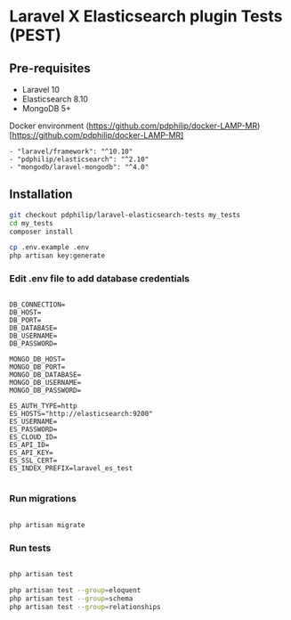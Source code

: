 # Laravel X Elasticsearch plugin Tests (PEST)

## Pre-requisites

- Laravel 10
- Elasticsearch 8.10
- MongoDB 5+

Docker environment (https://github.com/pdphilip/docker-LAMP-MR)[https://github.com/pdphilip/docker-LAMP-MR]

```
- "laravel/framework": "^10.10"
- "pdphilip/elasticsearch": "^2.10"
- "mongodb/laravel-mongodb": "^4.0"
```

## Installation

```bash
git checkout pdphilip/laravel-elasticsearch-tests my_tests
cd my_tests
composer install

cp .env.example .env
php artisan key:generate

```

### Edit .env file to add database credentials

```dotenv

DB_CONNECTION=
DB_HOST=
DB_PORT=
DB_DATABASE=
DB_USERNAME=
DB_PASSWORD=

MONGO_DB_HOST=
MONGO_DB_PORT=
MONGO_DB_DATABASE=
MONGO_DB_USERNAME=
MONGO_DB_PASSWORD=

ES_AUTH_TYPE=http
ES_HOSTS="http://elasticsearch:9200"
ES_USERNAME=
ES_PASSWORD=
ES_CLOUD_ID=
ES_API_ID=
ES_API_KEY=
ES_SSL_CERT=
ES_INDEX_PREFIX=laravel_es_test


```

### Run migrations

```bash

php artisan migrate

```

### Run tests

```bash

php artisan test

php artisan test --group=eloquent
php artisan test --group=schema
php artisan test --group=relationships


```